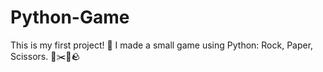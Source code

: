 # Python-Game
This is my first project! 🎉
I made a small game using Python: Rock, Paper, Scissors. 🥳✂️📄🪨

